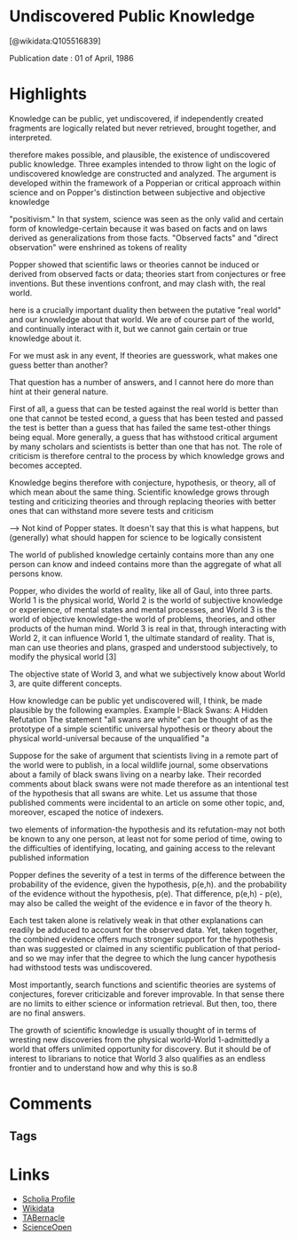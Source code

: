 
Undiscovered Public Knowledge
=============================
  
  [@wikidata:Q105516839]  
  
Publication date : 01 of April, 1986  

# Highlights
Knowledge can be public, yet undiscovered, if independently created fragments
are logically related but never retrieved, brought together, and interpreted.

therefore makes possible, and plausible, the existence of undiscovered
public knowledge. Three examples intended to throw light on the logic of
undiscovered knowledge are constructed and analyzed. The argument is developed within the framework of a Popperian or critical approach within science
and on Popper's distinction between subjective and objective knowledge

"positivism." In that system, science was seen as the only valid and
certain form of knowledge-certain because it was based on facts and on
laws derived as generalizations from those facts. "Observed facts" and
"direct observation" were enshrined as tokens of reality 

Popper showed that scientific laws or
theories cannot be induced or derived from observed facts or data;
theories start from conjectures or free inventions. But these inventions
confront, and may clash with, the real world.

here is a crucially important duality then between
the putative "real world" and our knowledge about that world. We are of
course part of the world, and continually interact with it, but we cannot
gain certain or true knowledge about it.

For we must ask in any event, If theories are guesswork, what
makes one guess better than another?

That question has a number of answers, and I cannot here do more
than hint at their general nature. 

First of all, a guess that can be tested
against the real world is better than one that cannot be tested
econd, a guess that has been tested and passed the test is better than a
guess that has failed the same test-other things being equal. 
More
generally, a guess that has withstood critical argument by many scholars
and scientists is better than one that has not. The role of criticism is
therefore central to the process by which knowledge grows and becomes
accepted. 

Knowledge begins therefore with conjecture, hypothesis, or theory, all
of which mean about the same thing. Scientific knowledge grows
through testing and criticizing theories and through replacing theories
with better ones that can withstand more severe tests and criticism

--> Not kind of Popper states. It doesn't say that this is what happens, but (generally) what should happen for science to be logically consistent

The world of published knowledge certainly contains more than any
one person can know and indeed contains more than the aggregate of
what all persons know.

 Popper, who divides the world
of reality, like all of Gaul, into three parts. World 1 is the physical world,
World 2 is the world of subjective knowledge or experience, of mental
states and mental processes, and World 3 is the world of objective
knowledge-the world of problems, theories, and other products of the
human mind. World 3 is real in that, through interacting with World 2,
it can influence World 1, the ultimate standard of reality. That is, man
can use theories and plans, grasped and understood subjectively, to
modify the physical world [3]

The objective state of World 3, and what we subjectively know about
World 3, are quite different concepts.

How knowledge can be
public yet undiscovered will, I think, be made plausible by the following
examples.
Example I-Black Swans: A Hidden Refutation
The statement "all swans are white" can be thought of as the prototype
of a simple scientific universal hypothesis or theory about the physical
world-universal because of the unqualified "a

Suppose for the sake of argument that scientists living in a remote part
of the world were to publish, in a local wildlife journal, some observations about a family of black swans living on a nearby lake.
Their recorded comments about black swans were not made therefore as
an intentional test of the hypothesis that all swans are white. Let us
assume that those published comments were incidental to an article on
some other topic, and, moreover, escaped the notice of indexers. 

two elements of information-the hypothesis and its refutation-may
not both be known to any one person, at least not for some period of
time, owing to the difficulties of identifying, locating, and gaining access
to the relevant published information

Popper defines the severity of a test in
terms of the difference between the probability of the evidence, given
the hypothesis, p(e,h). and the probability of the evidence without the
hypothesis, p(e). That difference, p(e,h) - p(e), may also be called the
weight of the evidence e in favor of the theory h.

Each test taken alone is relatively weak in that
other explanations can readily be adduced to account for the observed
data. Yet, taken together, the combined evidence offers much stronger
support for the hypothesis than was suggested or claimed in any
scientific publication of that period-and so we may infer that the
degree to which the lung cancer hypothesis had withstood tests was
undiscovered.

 Most importantly, search functions and scientific theories
are systems of conjectures, forever criticizable and forever improvable.
In that sense there are no limits to either science or information retrieval. But then, too, there are no final answers. 

The growth of scientific
knowledge is usually thought of in terms of wresting new discoveries
from the physical world-World 1-admittedly a world that offers
unlimited opportunity for discovery. But it should be of interest to
librarians to notice that World 3 also qualifies as an endless frontier and
to understand how and why this is so.8 


# Comments

## Tags

# Links
  
 * [Scholia Profile](https://scholia.toolforge.org/work/Q105516839)  
 * [Wikidata](https://www.wikidata.org/wiki/Q105516839)  
 * [TABernacle](https://tabernacle.toolforge.org/?#/tab/manual/Q105516839/P921%3BP4510)  
 * [ScienceOpen](https://www.scienceopen.com/search#('v'~3_'id'~''_'isExactMatch'~true_'context'~null_'kind'~77_'order'~0_'orderLowestFirst'~false_'query'~'Undiscovered%20Public%20Knowledge'_'filters'~!*_'hideOthers'~false))  
